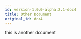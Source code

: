 ```yaml
---
id: version-1.0.0-alpha.2.1-doc4
title: Other Document
original_id: doc4
---
```


this is another document
